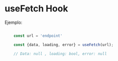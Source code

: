 # useFetch Hook

Ejemplo:
```javascript

    const url = 'endpoint'

    const {data, loading, error} = useFetch(url); 

    // Data: null , loading: bool, error: null 

```